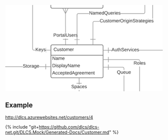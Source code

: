 ![](./customer.png)

## Example

http://dlcs.azurewebsites.net/customers/4

{% include "git+https://github.com/dlcs/dlcs-net.git/DLCS.Mock/Generated-Docs/Customer.md" %}

